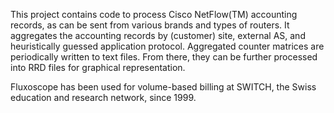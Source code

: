 This project contains code to process Cisco NetFlow(TM) accounting records, as can be sent from various brands and types of routers.  It aggregates the accounting records by (customer) site, external AS, and heuristically guessed application protocol.  Aggregated counter matrices are periodically written to text files.  From there, they can be further processed into RRD files for graphical representation.

Fluxoscope has been used for volume-based billing at SWITCH, the Swiss education and research network, since 1999.